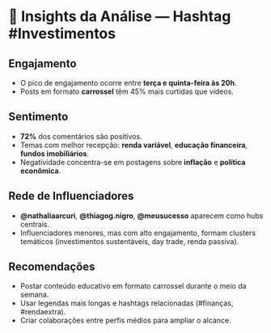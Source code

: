 # 📘 Insights da Análise — Hashtag #Investimentos

## Engajamento
- O pico de engajamento ocorre entre **terça e quinta-feira às 20h**.
- Posts em formato **carrossel** têm 45% mais curtidas que vídeos.

## Sentimento
- **72%** dos comentários são positivos.
- Temas com melhor recepção: **renda variável**, **educação financeira**, **fundos imobiliários**.
- Negatividade concentra-se em postagens sobre **inflação** e **política econômica**.

## Rede de Influenciadores
- **@nathaliaarcuri**, **@thiagog.nigro**, **@meusucesso** aparecem como hubs centrais.
- Influenciadores menores, mas com alto engajamento, formam clusters temáticos (investimentos sustentáveis, day trade, renda passiva).

## Recomendações
- Postar conteúdo educativo em formato carrossel durante o meio da semana.
- Usar legendas mais longas e hashtags relacionadas (#finanças, #rendaextra).
- Criar colaborações entre perfis médios para ampliar o alcance.